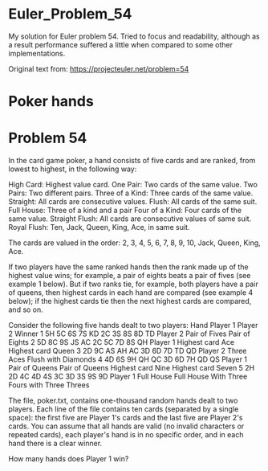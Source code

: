 # Euler_Problem_54
My solution for Euler problem 54. Tried to focus and readability, although as a result performance suffered a little when compared to some other implementations.

Original text from: https://projecteuler.net/problem=54

# Poker hands
# Problem 54

 In the card game poker, a hand consists of five cards and are ranked, from
 lowest to highest, in the following way:

 High Card: Highest value card.
 One Pair: Two cards of the same value.
 Two Pairs: Two different pairs.
 Three of a Kind: Three cards of the same value.
 Straight: All cards are consecutive values.
 Flush: All cards of the same suit.
 Full House: Three of a kind and a pair
 Four of a Kind: Four cards of the same value.
 Straight Flush: All cards are consecutive values of same suit.
 Royal Flush: Ten, Jack, Queen, King, Ace, in same suit.

 The cards are valued in the order:
 2, 3, 4, 5, 6, 7, 8, 9, 10, Jack, Queen, King, Ace.

 If two players have the same ranked hands then the rank made up of the
 highest value wins; for example, a pair of eights beats a pair of fives (see
 example 1 below). But if two ranks tie, for example, both players have a pair
 of queens, then highest cards in each hand are compared (see example 4
 below); if the highest cards tie then the next highest cards are compared,
 and so on.

 Consider the following five hands dealt to two players:
 Hand		Player 1			Player 2				Winner
 1		5H 5C 6S 7S KD		2C 3S 8S 8D TD			Player 2
 			Pair of Fives		Pair of Eights
 2		5D 8C 9S JS AC		2C 5C 7D 8S QH			Player 1
 			Highest card Ace	Highest card Queen
 3		2D 9C AS AH AC		3D 6D 7D TD QD			Player 2
 			Three Aces			Flush with Diamonds
 4		4D 6S 9H QH QC		3D 6D 7H QD QS			Player 1
 			Pair of Queens		Pair of Queens
 			Highest card Nine	Highest card Seven
 5		2H 2D 4C 4D 4S		3C 3D 3S 9S 9D			Player 1
 			Full House			Full House
 			With Three Fours	with Three Threes

 The file, poker.txt, contains one-thousand random hands dealt to two players.
 Each line of the file contains ten cards (separated by a single space): the
 first five are Player 1's cards and the last five are Player 2's cards. You
 can assume that all hands are valid (no invalid characters or repeated
 cards), each player's hand is in no specific order, and in each hand there is
 a clear winner.

 How many hands does Player 1 win?

